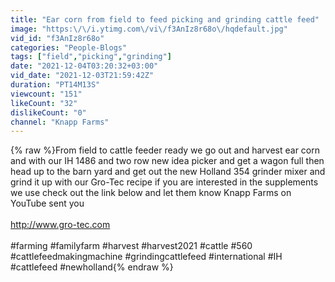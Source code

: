 ```yaml
---
title: "Ear corn from field to feed picking and grinding cattle feed"
image: "https:\/\/i.ytimg.com\/vi\/f3AnIz8r68o\/hqdefault.jpg"
vid_id: "f3AnIz8r68o"
categories: "People-Blogs"
tags: ["field","picking","grinding"]
date: "2021-12-04T03:20:32+03:00"
vid_date: "2021-12-03T21:59:42Z"
duration: "PT14M13S"
viewcount: "151"
likeCount: "32"
dislikeCount: "0"
channel: "Knapp Farms"
---
```

{% raw %}From field to cattle feeder ready we go out and harvest ear corn and with our IH 1486 and two row new idea picker and get a wagon full then head up to the barn yard and get out the new Holland 354 grinder mixer and grind it up with our Gro-Tec recipe if you are interested in the supplements we use check out the link below and let them know Knapp Farms on YouTube sent you<br /><br /><a rel="nofollow" target="blank" href="http://www.gro-tec.com">http://www.gro-tec.com</a><br /><br />#farming #familyfarm #harvest #harvest2021 #cattle #560 #cattlefeedmakingmachine #grindingcattlefeed #international #IH #cattlefeed #newholland{% endraw %}
